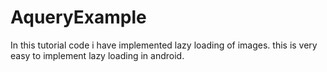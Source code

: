 AqueryExample
=============

In this tutorial code i have implemented lazy loading of images. this is very easy to implement lazy loading in android.
